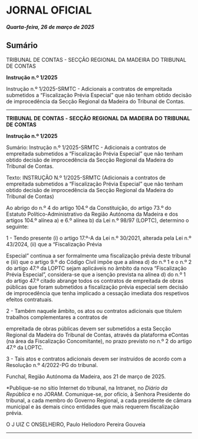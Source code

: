 # JORNAL OFICIAL

##### Quarta-feira, 26 de março de 2025

## **Sumário**

TRIBUNAL DE CONTAS - SECÇÃO REGIONAL DA MADEIRA DO
TRIBUNAL DE CONTAS

**Instrução n.º 1/2025**

Instrução n.º 1/2025-SRMTC - Adicionais a contratos de empreitada submetidos a
“Fiscalização Prévia Especial” que não tenham obtido decisão de improcedência da
Secção Regional da Madeira do Tribunal de Contas.




---

**TRIBUNAL** **DE** **CONTAS** **-** **SECÇÃO** **REGIONAL** **DA** **MADEIRA** **DO** **TRIBUNAL** **DE** **CONTAS**


**Instrução n.º 1/2025**


Sumário:
Instrução n.º 1/2025-SRMTC - Adicionais a contratos de empreitada submetidos a “Fiscalização Prévia Especial” que não tenham obtido
decisão de improcedência da Secção Regional da Madeira do Tribunal de Contas.

Texto:
INSTRUÇÃO N.º 1/2025-SRMTC
(Adicionais a contratos de empreitada submetidos a “Fiscalização Prévia Especial” que não tenham obtido decisão de
improcedência da Secção Regional da Madeira do Tribunal de Contas)


Ao abrigo do n.º 4 do artigo 104.º da Constituição, do artigo 73.º do Estatuto Político-Administrativo da Região Autónoma
da Madeira e dos artigos 104.º alínea a) e 6.º alínea b) da Lei n.º 98/97 (LOPTC), determino o seguinte:


1 - Tendo presente (i) o artigo 17.º-A da Lei n.º 30/2021, alterada pela Lei n.º 43/2024, (ii) que a “Fiscalização Prévia

Especial” continua a ser formalmente uma fiscalização prévia deste tribunal e (iii) que o artigo 9.º do Código Civil
impõe que a alínea d) do n.º 1 e o n.º 2 do artigo 47.º da LOPTC sejam aplicáveis no âmbito da nova “Fiscalização
Prévia Especial”, considera-se que a isenção prevista na alínea d) do n.º 1 do artigo 47.º citado abrange todos os
contratos de empreitada de obras públicas que foram submetidos a fiscalização prévia especial sem decisão de
improcedência que tenha implicado a cessação imediata dos respetivos efeitos contratuais.

2 - Também naquele âmbito, os atos ou contratos adicionais que titulem trabalhos complementares a contratos de

empreitada de obras públicas devem ser submetidos a esta Secção Regional da Madeira do Tribunal de Contas,
através da plataforma eContas (na área da Fiscalização Concomitante), no prazo previsto no n.º 2 do artigo 47.º da
LOPTC.

3 - Tais atos e contratos adicionais devem ser instruídos de acordo com a Resolução n.º 4/2022-PG do tribunal.

Funchal, Região Autónoma da Madeira, aos 21 de março de 2025.

*Publique-se no sítio Internet do tribunal, na Intranet, no _Diário da República_ e no JORAM.
Comunique-se, por ofício, à Senhora Presidente do tribunal, a cada membro do Governo Regional, a cada presidente de
câmara municipal e às demais cinco entidades que mais requerem fiscalização prévia.


O J UIZ C ONSELHEIRO, Paulo Heliodoro Pereira Gouveia




---
